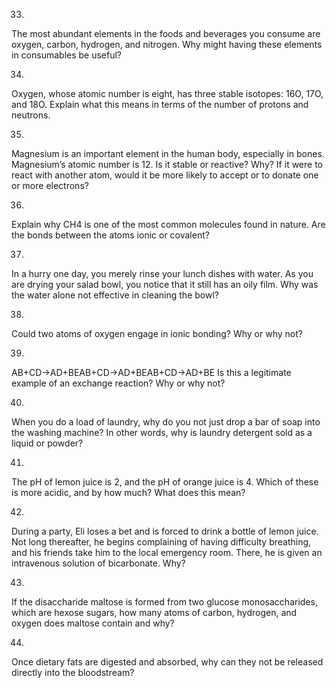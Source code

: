 33. 

The most abundant elements in the foods and beverages you consume are oxygen,
carbon, hydrogen, and nitrogen. Why might having these elements in consumables
be useful?

34. 

Oxygen, whose atomic number is eight, has three stable isotopes: 16O, 17O, and
18O. Explain what this means in terms of the number of protons and neutrons.

35. 

Magnesium is an important element in the human body, especially in bones.
Magnesium’s atomic number is 12. Is it stable or reactive? Why? If it were to
react with another atom, would it be more likely to accept or to donate one or
more electrons?

36. 

Explain why CH4 is one of the most common molecules found in nature. Are the
bonds between the atoms ionic or covalent?

37. 

In a hurry one day, you merely rinse your lunch dishes with water. As you are
drying your salad bowl, you notice that it still has an oily film. Why was the
water alone not effective in cleaning the bowl?

38. 

Could two atoms of oxygen engage in ionic bonding? Why or why not?

39. 

AB+CD→AD+BEAB+CD→AD+BEAB+CD→AD+BE Is this a legitimate example of an exchange
reaction? Why or why not?

40. 

When you do a load of laundry, why do you not just drop a bar of soap into the
washing machine? In other words, why is laundry detergent sold as a liquid or
powder?

41. 

The pH of lemon juice is 2, and the pH of orange juice is 4. Which of these is
more acidic, and by how much? What does this mean?

42. 

During a party, Eli loses a bet and is forced to drink a bottle of lemon
juice. Not long thereafter, he begins complaining of having difficulty
breathing, and his friends take him to the local emergency room. There, he is
given an intravenous solution of bicarbonate. Why?

43. 

If the disaccharide maltose is formed from two glucose monosaccharides, which
are hexose sugars, how many atoms of carbon, hydrogen, and oxygen does maltose
contain and why?

44. 

Once dietary fats are digested and absorbed, why can they not be released
directly into the bloodstream?

